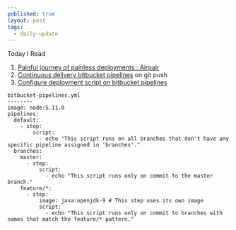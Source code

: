 ```yaml
---
published: true
layout: post
tags:
  - daily-update
---
```

Today I Read
1. [Painful journey of painless deployments : Airpair](https://www.airpair.com/docker/posts/the-painful-journey-of-painless-deployments)
2. [Continuous delivery bitbucket pipelines](https://python-programming.courses/testing/continuous-delivery-tox-bitbucket-pipelines/) on git push
3. [Configure deployment script on bitbucket pipelines](https://confluence.atlassian.com/bitbucket/configure-bitbucket-pipelines-yml-792298910.html)

```
bitbucket-pipelines.yml
--------
image: node:5.11.0
pipelines:
  default:
    - step:
        script:
          - echo "This script runs on all branches that don't have any specific pipeline assigned in 'branches'."
  branches:
    master:
      - step:
          script:
            - echo "This script runs only on commit to the master branch."
    feature/*:
      - step:
          image: java:openjdk-9 # This step uses its own image
          script:
            - echo "This script runs only on commit to branches with names that match the feature/* pattern."
```
